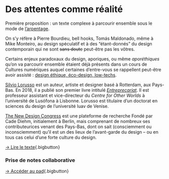 # Des attentes comme réalité

Première proposition : un texte complexe à parcourir ensemble sous le mode de [l’arpentage](https://fr.wikipedia.org/wiki/Arpentage_(%C3%A9ducation_populaire)).

On s’y réfère à Pierre Bourdieu, bell hooks, Tomás Maldonado, même à Mike Monteiro, au design spéculatif et à des “étant-donnés” du design contemporain qui ne sont ~~sans doute~~ peut-être pas les vôtres.

Certains enjeux paradoxaux du design, aporiques, ou même _aporéthiques_ qu’on va parcourir ensemble étaient déjà présents dans un cours de Cultures numériques auquel certaines d’entre-vous se rappellent peut-être avoir assisté : [design éthique, éco-design, low-techs](../../../culturenum/ethique/).

[Silvio Lorusso](https://silviolorusso.com/) est un auteur, artiste et designer basé à Rotterdam, aux Pays-Bas. En 2018, il a publié son premier livre intitulé *[Entreprecariat](https://www.onomatopee.net/product/entreprecariat/)*. Il est professeur assistant et vice-directeur du *Centre for Other Worlds* à l’université de Lusófona à Lisbonne. Lorusso est titulaire d’un doctorat en sciences du design de l’université Iuav de Venise.

[The New Design Congress](https://newdesigncongress.org/) est une plateforme de recherche Fondé par Cade Diehm, initialement à Berlin, mais comprenant de nombreux⋅ses contributeurices venant des Pays-Bas, dont on sait (consciemment ou inconsciemment) qu’il est un des lieux de l’avant-garde du design – ou en tous cas celui d’une forte culture du design.  

[→ Lire le texte](expectations.php){.bigbutton}

### Prise de notes collaborative

[→ Accéder au pad](https://semestriel.framapad.org/p/esad_gopro_expectations?lang=fr){.bigbutton}